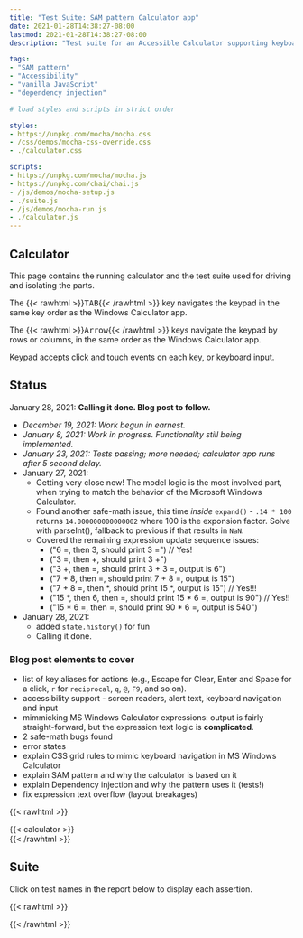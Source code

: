 ```yaml
---
title: "Test Suite: SAM pattern Calculator app"
date: 2021-01-28T14:38:27-08:00
lastmod: 2021-01-28T14:38:27-08:00
description: "Test suite for an Accessible Calculator supporting keyboard navigation and input, built with CSS grid, ARIA alert, and vanilla JavaScript using the SAM pattern and dependency injection."

tags:
- "SAM pattern"
- "Accessibility"
- "vanilla JavaScript"
- "dependency injection"

# load styles and scripts in strict order

styles:
- https://unpkg.com/mocha/mocha.css
- /css/demos/mocha-css-override.css
- ./calculator.css

scripts:
- https://unpkg.com/mocha/mocha.js
- https://unpkg.com/chai/chai.js
- /js/demos/mocha-setup.js
- ./suite.js
- /js/demos/mocha-run.js
- ./calculator.js
---
```


## Calculator

This page contains the running calculator and the test suite used for driving and isolating the parts.

The {{< rawhtml >}}<kbd>TAB</kbd>{{< /rawhtml >}} key navigates the keypad in the same key order as the Windows Calculator app.

The {{< rawhtml >}}<kbd>Arrow</kbd>{{< /rawhtml >}} keys navigate the keypad by rows or columns, in the same order as the Windows Calculator app.

Keypad accepts click and touch events on each key, or keyboard input.

## Status

January 28, 2021: **Calling it done.  Blog post to follow.**

+ *December 19, 2021: Work begun in earnest.*
+ *January 8, 2021: Work in progress. Functionality still being implemented.*
+ *January 23, 2021: Tests passing; more needed; calculator app runs after 5 second delay.*
+ January 27, 2021:
  - Getting very close now! The model logic is the most involved part, when trying to match the behavior of the Microsoft Windows Calculator.
  - Found another safe-math issue, this time *inside* `expand()` - `.14 * 100` returns `14.000000000000002` where 100 is the exponsion factor. Solve with parseInt(), fallback to previous if that results in `NaN`.
  - Covered the remaining expression update sequence issues:
    + ("6 =, then 3, should print 3 =") // Yes!
    + ("3 =, then +, should print 3 +")
    + ("3 +, then =, should print 3 + 3 =, output is 6")
    + ("7 + 8, then =, should print 7 + 8 =, output is 15")
    + ("7 + 8 =, then *, should print 15 *, output is 15") // Yes!!!
    + ("15 *, then 6, then =, should print 15 * 6 =, output is 90") // Yes!!
    + ("15 * 6 =, then =, should print 90 * 6 =, output is 540")
+ January 28, 2021:
  - added `state.history()` for fun
  - Calling it done.

### Blog post elements to cover

+ list of key aliases for actions (e.g., Escape for Clear, Enter and Space for a click, `r` for `reciprocal`, `q`, `@`, `F9`, and so on).
+ accessibility support - screen readers, alert text, keyboard navigation and input
+ mimmicking MS Windows Calculator expressions: output is fairly straight-forward, but the expression text logic is **complicated**.
+ 2 safe-math bugs found
+ error states
+ explain CSS grid rules to mimic keyboard navigation in MS Windows Calculator
+ explain SAM pattern and why the calculator is based on it
+ explain Dependency injection and why the pattern uses it (tests!)
+ fix expression text overflow (layout breakages)

{{< rawhtml >}}
<div id="fixture">
{{< calculator >}}
</div>
{{< /rawhtml >}}

## Suite

Click on test names in the report below to display each assertion.

{{< rawhtml >}}
<div id="mocha"></div>
{{< /rawhtml >}}
